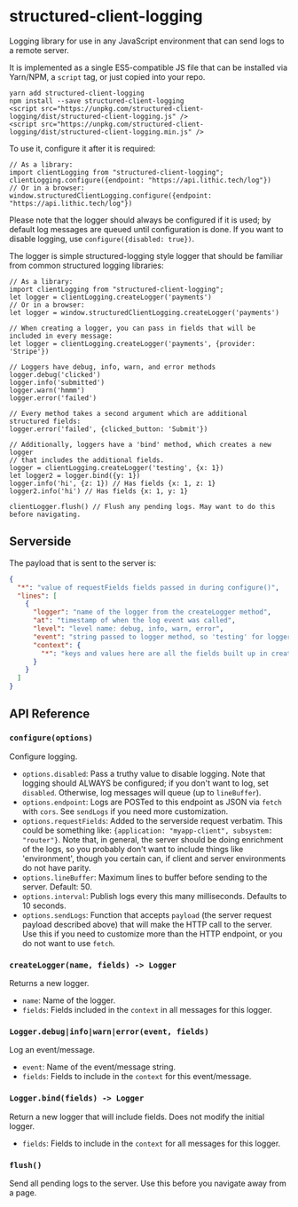 # structured-client-logging

Logging library for use in any JavaScript environment that can send logs to a remote server.

It is implemented as a single ES5-compatible JS file that can be installed via Yarn/NPM,
a `script` tag, or just copied into your repo.

```
yarn add structured-client-logging
npm install --save structured-client-logging
<script src="https://unpkg.com/structured-client-logging/dist/structured-client-logging.js" />
<script src="https://unpkg.com/structured-client-logging/dist/structured-client-logging.min.js" />
```

To use it, configure it after it is required:

```ecmascript 6
// As a library:
import clientLogging from "structured-client-logging";
clientLogging.configure({endpoint: "https://api.lithic.tech/log"})
// Or in a browser:
window.structuredClientLogging.configure({endpoint: "https://api.lithic.tech/log"})
```

Please note that the logger should always be configured if it is used;
by default log messages are queued until configuration is done.
If you want to disable logging, use `configure({disabled: true})`.

The logger is simple structured-logging style logger that should be familiar from
common structured logging libraries:

```ecmascript 6
// As a library:
import clientLogging from "structured-client-logging";
let logger = clientLogging.createLogger('payments')
// Or in a browser:
let logger = window.structuredClientLogging.createLogger('payments')

// When creating a logger, you can pass in fields that will be included in every message:
let logger = clientLogging.createLogger('payments', {provider: 'Stripe'})

// Loggers have debug, info, warn, and error methods
logger.debug('clicked')
logger.info('submitted')
logger.warn('hmmm')
logger.error('failed')

// Every method takes a second argument which are additional structured fields:
logger.error('failed', {clicked_button: 'Submit'})

// Additionally, loggers have a 'bind' method, which creates a new logger
// that includes the additional fields.
logger = clientLogging.createLogger('testing', {x: 1})
let logger2 = logger.bind({y: 1})
logger.info('hi', {z: 1}) // Has fields {x: 1, z: 1}
logger2.info('hi') // Has fields {x: 1, y: 1}

clientLogger.flush() // Flush any pending logs. May want to do this before navigating.
```

## Serverside

The payload that is sent to the server is:

```json
{
  "*": "value of requestFields fields passed in during configure()",
  "lines": [
    {
      "logger": "name of the logger from the createLogger method",
      "at": "timestamp of when the log event was called",
      "level": "level name: debug, info, warn, error",
      "event": "string passed to logger method, so 'testing' for logger.info('testing')",
      "context": {
        "*": "keys and values here are all the fields built up in createLogger, info/etc, and bind calls"
      }
    }
  ]
}
```

## API Reference

### `configure(options)`

Configure logging.

- `options.disabled`: Pass a truthy value to disable logging.
  Note that logging should ALWAYS be configured; if you don't want to log, set `disabled`.
  Otherwise, log messages will queue (up to `lineBuffer`).
- `options.endpoint`: Logs are POSTed to this endpoint as JSON via `fetch` with `cors`.
  See `sendLogs` if you need more customization.
- `options.requestFields`: Added to the serverside request verbatim. This could be something like:
  `{application: "myapp-client", subsystem: "router"}`.
  Note that, in general, the server should be doing enrichment of the logs,
  so you probably don't want to include things like 'environment', though you certain can,
  if client and server environments do not have parity.
- `options.lineBuffer`: Maximum lines to buffer before sending to the server. Default: 50.
- `options.interval`: Publish logs every this many milliseconds. Defaults to 10 seconds.
- `options.sendLogs`: Function that accepts `payload` (the server request payload described above)
  that will make the HTTP call to the server. Use this if you need to customize more than the HTTP endpoint,
  or you do not want to use `fetch`.

### `createLogger(name, fields) -> Logger`

Returns a new logger.

- `name`: Name of the logger.
- `fields`: Fields included in the `context` in all messages for this logger.

### `Logger.debug|info|warn|error(event, fields)`

Log an event/message.

- `event`: Name of the event/message string.
- `fields`: Fields to include in the `context` for this event/message.

### `Logger.bind(fields) -> Logger`

Return a new logger that will include fields.
Does not modify the initial logger.

- `fields`: Fields to include in the `context` for all messages for this logger.

### `flush()`

Send all pending logs to the server. Use this before you navigate away from a page.